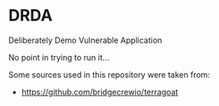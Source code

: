 # DRDA
Deliberately Demo Vulnerable Application

No point in trying to run it...

Some sources used in this repository were taken from:
* https://github.com/bridgecrewio/terragoat